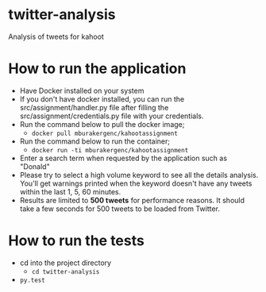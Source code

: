 # twitter-analysis

Analysis of tweets for kahoot

# How to run the application

- Have Docker installed on your system
- If you don't have docker installed, you can run the src/assignment/handler.py file after filling the src/assignment/credentials.py file with your credentials.
- Run the command below to pull the docker image;
  - `docker pull mburakergenc/kahootassignment`
- Run the command below to run the container;
  - `docker run -ti mburakergenc/kahootassignment`
- Enter a search term when requested by the application such as "Donald"
- Please try to select a high volume keyword to see all the details analysis. You'll get warnings printed when the keyword doesn't have any tweets within the last 1, 5, 60 minutes.
- Results are limited to **500 tweets** for performance reasons. It should take a few seconds for 500 tweets to be loaded from Twitter.

# How to run the tests

- cd into the project directory
  - `cd twitter-analysis`
- `py.test`
